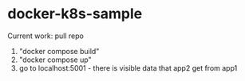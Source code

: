# docker-k8s-sample
Current work:
pull repo
1. "docker compose build"
2. "docker compose up"
3. go to localhost:5001 - there is visible data that app2 get from app1 
